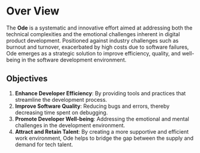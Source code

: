 # Over View
<!-- {% include alert.html type="info" content="Easy synchronization. Ode can be found on major platforms pypi, cocoapods, maven central and Microsoft Nuget." %} -->

The **Ode** is a systematic and innovative effort aimed at addressing both the technical complexities and the emotional challenges inherent in digital product development. Positioned against industry challenges such as burnout and turnover, exacerbated by high costs due to software failures, Ode emerges as a strategic solution to improve efficiency, quality, and well-being in the software development environment.

## Objectives

1. **Enhance Developer Efficiency**: By providing tools and practices that streamline the development process.
2. **Improve Software Quality**: Reducing bugs and errors, thereby decreasing time spent on debugging.
3. **Promote Developer Well-being**: Addressing the emotional and mental challenges in the development environment.
4. **Attract and Retain Talent**: By creating a more supportive and efficient work environment, Ode helps to bridge the gap between the supply and demand for tech talent.